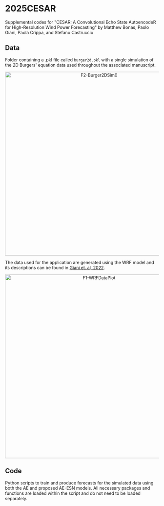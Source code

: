 # 2025CESAR
Supplemental codes for "CESAR: A Convolutional Echo State AutoencodeR for High-Resolution Wind Power Forecasting" by Matthew Bonas, Paolo Giani, Paola Crippa, and Stefano Castruccio

## Data
Folder containing a .pkl file called `burger2d.pkl` with a single simulation of the 2D Burgers' equation data used throughout the associated manuscript. 

<p align = "center">
  <img src="https://github.com/user-attachments/assets/f0733d61-a0f1-4c93-872c-2c83f6fed623" alt="F2-Burger2DSim0" width="600"/>
  <br>
</p>

The data used for the application are generated using the WRF model and its descriptions can be found in [Giani et. al, 2022](https://journals.ametsoc.org/view/journals/mwre/150/5/MWR-D-21-0216.1.xml).

<p align = "center">
  <img src="https://github.com/user-attachments/assets/d959a5bb-67c1-48fe-8cf2-2b6cc811ae16" alt="F1-WRFDataPlot" width="600"/>
  <br>
</p>

## Code
Python scripts to train and produce forecasts for the simulated data using both the AE and proposed AE-ESN models. All necessary packages and functions are loaded within the script and do not need to be loaded separately.
